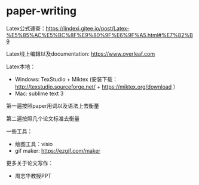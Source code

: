 # paper-writing

Latex公式速查：https://lindexi.gitee.io/post/Latex-%E5%85%AC%E5%BC%8F%E9%80%9F%E6%9F%A5.html#%E7%82%B9

Latex线上编辑以及documentation: https://www.overleaf.com

Latex本地：
  - Windows: TexStudio + Miktex (安装下载：http://texstudio.sourceforge.net/ + https://miktex.org/download ）
  - Mac: sublime text 3
  
第一遍按照paper用词以及语法上去衡量

第二遍按照几个论文标准去衡量

一些工具：

  - 绘图工具：visio
  - gif maker: https://ezgif.com/maker

更多关于论文写作：
  - 周志华教授PPT
